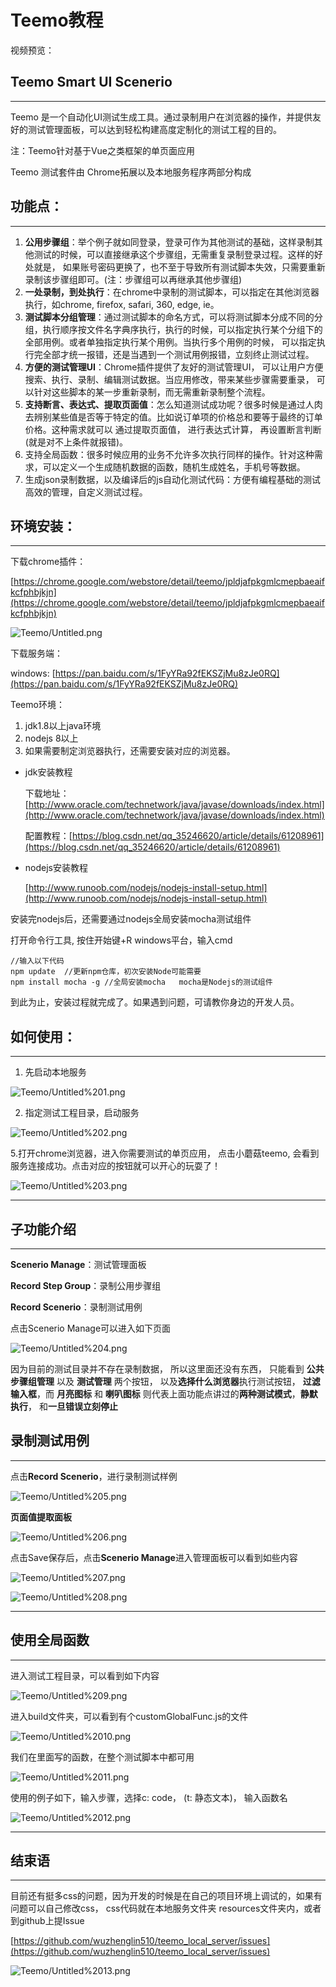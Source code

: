 # Teemo教程

视频预览：

## Teemo Smart UI Scenerio

---

Teemo 是一个自动化UI测试生成工具。通过录制用户在浏览器的操作，并提供友好的测试管理面板，可以达到轻松构建高度定制化的测试工程的目的。

注：Teemo针对基于Vue之类框架的单页面应用

Teemo 测试套件由 Chrome拓展以及本地服务程序两部分构成

## 功能点：

---

1. **公用步骤组**：举个例子就如同登录，登录可作为其他测试的基础，这样录制其他测试的时候，可以直接继承这个步骤组，无需重复录制登录过程。这样的好处就是， 如果账号密码更换了，也不至于导致所有测试脚本失效，只需要重新录制该步骤组即可。(注：步骤组可以再继承其他步骤组)
2. **一处录制，到处执行**：在chrome中录制的测试脚本，可以指定在其他浏览器执行，如chrome, firefox, safari, 360, edge, ie。
3. **测试脚本分组管理**：通过测试脚本的命名方式，可以将测试脚本分成不同的分组，执行顺序按文件名字典序执行，执行的时候，可以指定执行某个分组下的全部用例。或者单独指定执行某个用例。当执行多个用例的时候， 可以指定执行完全部才统一报错，还是当遇到一个测试用例报错，立刻终止测试过程。
4. **方便的测试管理UI**：Chrome插件提供了友好的测试管理UI， 可以让用户方便搜索、执行、录制、编辑测试数据。当应用修改，带来某些步骤需要重录， 可以针对这些脚本的某一步重新录制，而无需重新录制整个流程。
5. **支持断言、表达式、提取页面值**：怎么知道测试成功呢？很多时候是通过人肉去辨别某些值是否等于特定的值。比如说订单项的价格总和要等于最终的订单价格。这种需求就可以 通过提取页面值， 进行表达式计算， 再设置断言判断(就是对不上条件就报错)。
6. 支持全局函数：很多时候应用的业务不允许多次执行同样的操作。针对这种需求，可以定义一个生成随机数据的函数，随机生成姓名，手机号等数据。
7. 生成json录制数据，以及编译后的js自动化测试代码：方便有编程基础的测试高效的管理，自定义测试过程。

## 环境安装：

---

下载chrome插件：

[https://chrome.google.com/webstore/detail/teemo/jpldjafpkgmlcmepbaeaifkcfphbjkjn](https://chrome.google.com/webstore/detail/teemo/jpldjafpkgmlcmepbaeaifkcfphbjkjn)

![Teemo/Untitled.png](Teemo/Untitled.png)

下载服务端：

windows: [https://pan.baidu.com/s/1FyYRa92fEKSZjMu8zJe0RQ](https://pan.baidu.com/s/1FyYRa92fEKSZjMu8zJe0RQ)

Teemo环境：

1. jdk1.8以上java环境
2. nodejs 8以上
3. 如果需要制定浏览器执行，还需要安装对应的浏览器。

- jdk安装教程

    下载地址：[http://www.oracle.com/technetwork/java/javase/downloads/index.html](http://www.oracle.com/technetwork/java/javase/downloads/index.html)

    配置教程：[https://blog.csdn.net/qq_35246620/article/details/61208961](https://blog.csdn.net/qq_35246620/article/details/61208961)

- nodejs安装教程

    [http://www.runoob.com/nodejs/nodejs-install-setup.html](http://www.runoob.com/nodejs/nodejs-install-setup.html)

安装完nodejs后，还需要通过nodejs全局安装mocha测试组件

打开命令行工具,  按住开始键+R windows平台，输入cmd

    //输入以下代码
    npm update  //更新npm仓库，初次安装Node可能需要
    npm install mocha -g //全局安装mocha   mocha是Nodejs的测试组件
    

到此为止，安装过程就完成了。如果遇到问题，可请教你身边的开发人员。

## 如何使用：

---

1. 先启动本地服务

![Teemo/Untitled%201.png](Teemo/Untitled%201.png)

 2. 指定测试工程目录，启动服务

![Teemo/Untitled%202.png](Teemo/Untitled%202.png)

5.打开chrome浏览器，进入你需要测试的单页应用， 点击小蘑菇teemo, 会看到服务连接成功。点击对应的按钮就可以开心的玩耍了！

![Teemo/Untitled%203.png](Teemo/Untitled%203.png)

---

## 子功能介绍

---

**Scenerio Manage**：测试管理面板

**Record Step Group**：录制公用步骤组

**Record Scenerio**：录制测试用例

点击Scenerio Manage可以进入如下页面

![Teemo/Untitled%204.png](Teemo/Untitled%204.png)

因为目前的测试目录并不存在录制数据， 所以这里面还没有东西， 只能看到 **公共步骤组管理** 以及
 **测试管理** 两个按钮， 以及**选择什么浏览器**执行测试按钮， **过滤输入框**，而 **月亮图标** 和 **喇叭图标**
 则代表上面功能点讲过的**两种测试模式**，**静默执行**， 和**一旦错误立刻停止**

## 录制测试用例

---

点击**Record Scenerio**，进行录制测试样例

![Teemo/Untitled%205.png](Teemo/Untitled%205.png)

**页面值提取面板**

![Teemo/Untitled%206.png](Teemo/Untitled%206.png)

点击Save保存后，点击**Scenerio Manage**进入管理面板可以看到如些内容

![Teemo/Untitled%207.png](Teemo/Untitled%207.png)

![Teemo/Untitled%208.png](Teemo/Untitled%208.png)

---

## 使用全局函数

---

进入测试工程目录，可以看到如下内容

![Teemo/Untitled%209.png](Teemo/Untitled%209.png)

进入build文件夹，可以看到有个customGlobalFunc.js的文件

![Teemo/Untitled%2010.png](Teemo/Untitled%2010.png)

我们在里面写的函数，在整个测试脚本中都可用

![Teemo/Untitled%2011.png](Teemo/Untitled%2011.png)

使用的例子如下，输入步骤，选择c: code， (t: 静态文本)， 输入函数名

![Teemo/Untitled%2012.png](Teemo/Untitled%2012.png)

---

## 结束语

---

目前还有挺多css的问题，因为开发的时候是在自己的项目环境上调试的，如果有问题可以自己修改css， css代码就在本地服务文件夹 resources文件夹内，或者到github上提Issue

[https://github.com/wuzhenglin510/teemo_local_server/issues](https://github.com/wuzhenglin510/teemo_local_server/issues)

![Teemo/Untitled%2013.png](Teemo/Untitled%2013.png)